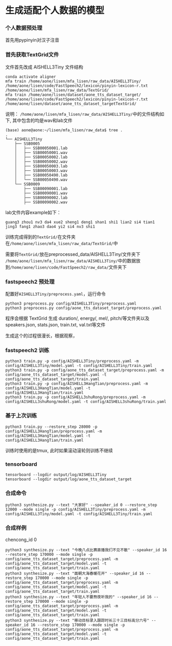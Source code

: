 # 生成适配个人数据的模型

### 个人数据预处理
首先用pypinyin对汉子注音

### 首先获取TextGrid文件
文件首先改成 AISHELL3Tiny 文件结构
```shell
conda activate aligner
mfa train /home/aone/lisen/mfa_lisen/raw_data/AISHELL3Tiny/ /home/aone/lisen/code/FastSpeech2/lexicon/pinyin-lexicon-r.txt  /home/aone/lisen/mfa_lisen/raw_data/TextGrid/
mfa train /home/aone/lisen/dataset/aone_tts_dataset_target/ /home/aone/lisen/code/FastSpeech2/lexicon/pinyin-lexicon-r.txt  /home/aone/lisen/dataset/aone_tts_dataset_targetTextGrid/
```
说明：
`/home/aone/lisen/mfa_lisen/raw_data/AISHELL3Tiny/`中的文件结构如下, 其中包含的均是wav和lab文件
```shell
(base) aone@aone:~/lisen/mfa_lisen/raw_data$ tree .
.
└── AISHELL3Tiny
    ├── SSB0005
    │   ├── SSB00050001.lab
    │   ├── SSB00050001.wav
    │   ├── SSB00050002.lab
    │   ├── SSB00050002.wav
    │   ├── SSB00050003.lab
    │   ├── SSB00050003.wav
    │   ├── SSB00050490.lab
    │   └── SSB00050490.wav
    └── SSB0009
        ├── SSB00090001.lab
        ├── SSB00090001.wav
        ├── SSB00090002.lab
        ├── SSB00090002.wav
```
lab文件内容example如下：
```shell
guang3 zhou1 nv3 da4 xue2 sheng1 deng1 shan1 shi1 lian2 si4 tian1 jing3 fang1 zhao3 dao4 yi2 si4 nv3 shi1
```

训练完成得到的`TextGrid/`在文件夹在`/home/aone/lisen/mfa_lisen/raw_data/TextGrid/`中

需要将`TextGrid/`放在preprocessed_data/AISHELL3Tiny/文件夹下
`/home/aone/lisen/mfa_lisen/raw_data/AISHELL3Tiny/`中的数据放到`/home/aone/lisen/code/FastSpeech2/raw_data/`文件夹下


### fastspeech2 预处理
配置好`AISHELL3Tiny/preprocess.yaml`，运行命令
```shell
python3 preprocess.py config/AISHELL3Tiny/preprocess.yaml
python3 preprocess.py config/aone_tts_dataset_target/preprocess.yaml
```
程序会根据 TextGrid 生成 duration/, energy/, mel/, pitch/等文件夹以及 speakers.json, stats.json, train.txt, val.txt等文件

生成这个的过程很漫长，根据观察，

### fastspeech2 训练
```shell
python3 train.py -p config/AISHELL3Tiny/preprocess.yaml -m config/AISHELL3Tiny/model.yaml -t config/AISHELL3Tiny/train.yaml
python3 train.py -p config/aone_tts_dataset_target/preprocess.yaml -m config/aone_tts_dataset_target/model.yaml -t config/aone_tts_dataset_target/train.yaml
python3 train.py -p config/AISHELL3HangTian/preprocess.yaml -m config/AISHELL3HangTian/model.yaml -t config/AISHELL3HangTian/train.yaml
python3 train.py -p config/AISHELL3shuRong/preprocess.yaml -m config/AISHELL3shuRong/model.yaml -t config/AISHELL3shuRong/train.yaml
```

### 基于上次训练
```shell
python3 train.py --restore_step 28000 -p config/AISHELL3HangTian/preprocess.yaml -m config/AISHELL3HangTian/model.yaml -t config/AISHELL3HangTian/train.yaml
```
训练时使用的是tmux, 此时如果滚动滚轮则训练不继续

### tensorboard
```shell
tensorboard --logdir output/log/AISHELL3Tiny
tensorboard --logdir output/log/aone_tts_dataset_target
```

### 合成命令
```shell
python3 synthesize.py --text "大家好" --speaker_id 0 --restore_step 12000 --mode single -p config/AISHELL3Tiny/preprocess.yaml -m config/AISHELL3Tiny/model.yaml -t config/AISHELL3Tiny/train.yaml
```

### 合成样例
chencong_id 0
```shell
python3 synthesize.py --text "今晚八点比赛直播我们不见不散" --speaker_id 16 --restore_step 170000 --mode single -p config/aone_tts_dataset_target/preprocess.yaml -m config/aone_tts_dataset_target/model.yaml -t config/aone_tts_dataset_target/train.yaml
python3 synthesize.py --text "面朝大海春暖花开" --speaker_id 16 --restore_step 170000 --mode single -p config/aone_tts_dataset_target/preprocess.yaml -m config/aone_tts_dataset_target/model.yaml -t config/aone_tts_dataset_target/train.yaml
python3 synthesize.py --text "年轻人不要熬夜听我的" --speaker_id 16 --restore_step 170000 --mode single -p config/aone_tts_dataset_target/preprocess.yaml -m config/aone_tts_dataset_target/model.yaml -t config/aone_tts_dataset_target/train.yaml
python3 synthesize.py --text "移动目标录入跟踪时长三十三目标高分六号" --speaker_id 16 --restore_step 170000 --mode single -p config/aone_tts_dataset_target/preprocess.yaml -m config/aone_tts_dataset_target/model.yaml -t config/aone_tts_dataset_target/train.yaml
```